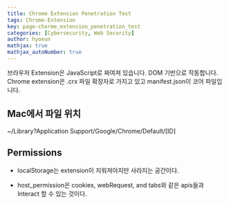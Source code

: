 ```yaml
---
title: Chrome Extension Penetration Test
tags: Chrome-Extension
key: page-chorme_extension_penetration_test
categories: [Cybersecurity, Web Security]
author: hyoeun
mathjax: true
mathjax_autoNumber: true
---
```


브라우저 Extension은 JavaScript로 짜여져 있습니다. DOM 기반으로 작동합니다. Chrome extension은 .crx 파일 확장자로 가지고 있고 manifest.json이 코어 파일입니다.

## Mac에서 파일 위치
~/Library?Application Support/Google/Chrome/Default/[ID]

## Permissions
* localStorage는 extension이 지워져야지만 사라지는 공간이다.

* host_permission은 cookies, webRequest, and tabs와 같은 apis들과 Interact 할 수 있는 것이다.

